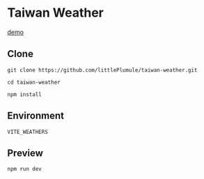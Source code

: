 # Taiwan Weather
[demo](https://littleplumule.github.io/taiwan-weather/)

## Clone
`git clone https://github.com/littlePlumule/taiwan-weather.git`

`cd taiwan-weather`

`npm install`

## Environment

`VITE_WEATHERS`

## Preview
`npm run dev`
